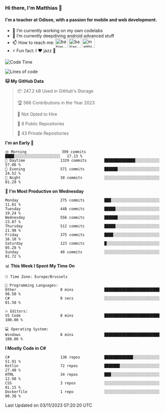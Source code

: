 ### Hi there, I'm Matthias 👋

#### I'm a teacher at Odisee, with a passion for mobile and web development.

- 🔭 I’m currently working on my own codelabs
- 🌱 I’m currently deepdiving android advanced stuff
- 📫 How to reach me: <a href="https://dev.to/batjas" target="_blank"><img align="center" src="https://raw.githubusercontent.com/rahuldkjain/github-profile-readme-generator/master/src/images/icons/Social/devto.svg" alt="batjas" height="30" width="40" /></a>
<a href="https://twitter.com/batjas" target="_blank"><img align="center" src="https://raw.githubusercontent.com/rahuldkjain/github-profile-readme-generator/master/src/images/icons/Social/twitter.svg" alt="batjas" height="30" width="40" /></a>
<a href="https://linkedin.com/in/matthiasdruwé" target="_blank"><img align="center" src="https://raw.githubusercontent.com/rahuldkjain/github-profile-readme-generator/master/src/images/icons/Social/linked-in-alt.svg" alt="matthiasdruwé" height="30" width="40" /></a>
- ⚡ Fun fact: I ❤ jazz 🎷


<!--START_SECTION:waka-->
![Code Time](http://img.shields.io/badge/Code%20Time-870%20hrs%2044%20mins-blue)

![Lines of code](https://img.shields.io/badge/From%20Hello%20World%20I%27ve%20Written-2.6%20million%20lines%20of%20code-blue)

**🐱 My GitHub Data** 

> 📦 247.2 kB Used in GitHub's Storage 
 > 
> 🏆 566 Contributions in the Year 2023
 > 
> 🚫 Not Opted to Hire
 > 
> 📜 8 Public Repositories 
 > 
> 🔑 43 Private Repositories 
 > 
**I'm an Early 🐤** 

```text
🌞 Morning                399 commits         ████░░░░░░░░░░░░░░░░░░░░░   17.13 % 
🌆 Daytime                1329 commits        ██████████████░░░░░░░░░░░   57.06 % 
🌃 Evening                571 commits         ██████░░░░░░░░░░░░░░░░░░░   24.52 % 
🌙 Night                  30 commits          ░░░░░░░░░░░░░░░░░░░░░░░░░   01.29 % 
```
📅 **I'm Most Productive on Wednesday** 

```text
Monday                   275 commits         ███░░░░░░░░░░░░░░░░░░░░░░   11.81 % 
Tuesday                  448 commits         █████░░░░░░░░░░░░░░░░░░░░   19.24 % 
Wednesday                556 commits         ██████░░░░░░░░░░░░░░░░░░░   23.87 % 
Thursday                 512 commits         █████░░░░░░░░░░░░░░░░░░░░   21.98 % 
Friday                   375 commits         ████░░░░░░░░░░░░░░░░░░░░░   16.10 % 
Saturday                 123 commits         █░░░░░░░░░░░░░░░░░░░░░░░░   05.28 % 
Sunday                   40 commits          ░░░░░░░░░░░░░░░░░░░░░░░░░   01.72 % 
```


📊 **This Week I Spent My Time On** 

```text
🕑︎ Time Zone: Europe/Brussels

💬 Programming Languages: 
Other                    8 mins              █████████████████████████   98.50 % 
C#                       0 secs              ░░░░░░░░░░░░░░░░░░░░░░░░░   01.50 % 

🔥 Editors: 
VS Code                  8 mins              █████████████████████████   100.00 % 

💻 Operating System: 
Windows                  8 mins              █████████████████████████   100.00 % 
```

**I Mostly Code in C#** 

```text
C#                       136 repos           █████████████░░░░░░░░░░░░   51.91 % 
Kotlin                   72 repos            ███████░░░░░░░░░░░░░░░░░░   27.48 % 
HTML                     34 repos            ███░░░░░░░░░░░░░░░░░░░░░░   12.98 % 
CSS                      3 repos             ░░░░░░░░░░░░░░░░░░░░░░░░░   01.15 % 
Dockerfile               1 repo              ░░░░░░░░░░░░░░░░░░░░░░░░░   00.38 % 
```




 Last Updated on 03/11/2023 07:20:20 UTC
<!--END_SECTION:waka-->
